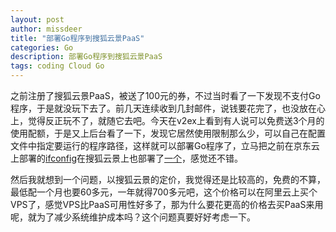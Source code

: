 ```yaml
---
layout: post
author: missdeer
title: "部署Go程序到搜狐云景PaaS"
categories: Go
description: 部署Go程序到搜狐云景PaaS
tags: coding Cloud Go
---
```

之前注册了搜狐云景PaaS，被送了100元的券，不过当时看了一下发现不支付Go程序，于是就没玩下去了。前几天连续收到几封邮件，说钱要花完了，也没放在心上，觉得反正玩不了，就随它去吧。今天在v2ex上看到有人说可以免费送3个月的使用配额，于是又上后台看了一下，发现它居然使用限制那么少，可以自己在配置文件中指定要运行的程序路径，这样就可以部署Go程序了，立马把之前在京东云上部署的[ifconfig](http://ifconfig.jd-app.com)在搜狐云景上也部署了[一个](http://ifconfig.sohuapps.com)，感觉还不错。

然后我就想到一个问题，以搜狐云景的定价，我觉得还是比较高的，免费的不算，最低配一个月也要60多元，一年就得700多元吧，这个价格可以在阿里云上买个VPS了，感觉VPS比PaaS可用性好多了，那为什么要花更高的价格去买PaaS来用呢，就为了减少系统维护成本吗？这个问题真要好好考虑一下。
